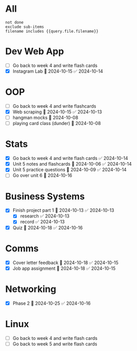 # All
```tasks
not done
exclude sub-items
filename includes {{query.file.filename}}
```

# Dev Web App
- [ ] Go back to week 4 and write flash cards
- [x] Instagram Lab 📅 2024-10-15 ✅ 2024-10-14
# OOP
- [ ] Go back to week 4 and write flashcards
- [x] Web scraping 📅 2024-10-15 ✅ 2024-10-13
- [ ] hangman mocks 📅 2024-10-08 
- [ ] playing card class (dunder) 📅 2024-10-08 
# Stats
- [x] Go back to week 4 and write flash cards ✅ 2024-10-14
- [x] Unit 5 notes and flashcards 📅 2024-10-06 ✅ 2024-10-14
- [x] Unit 5 practice questions 📅 2024-10-09 ✅ 2024-10-14
- [ ] Go over unit 6 📅 2024-10-16 
# Business Systems
- [x] Finish project part 1 📅 2024-10-13 ✅ 2024-10-13
	- [x] research ✅ 2024-10-13
	- [x] record ✅ 2024-10-13
- [x] Quiz 📅 2024-10-18 ✅ 2024-10-16
# Comms
- [x] Cover letter feedback 📅 2024-10-18 ✅ 2024-10-15
- [x] Job app assignment 📅 2024-10-18 ✅ 2024-10-15
# Networking
- [x] Phase 2 📅 2024-10-25 ✅ 2024-10-16
# Linux
- [ ] Go back to week 4 and write flash cards
- [ ] Go back to week 5 and write flash cards
